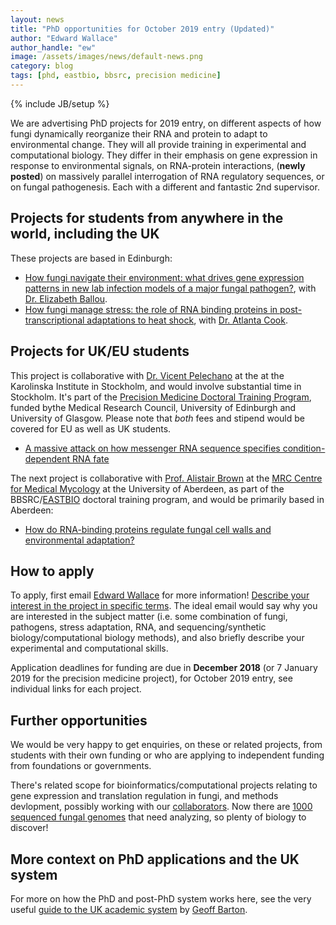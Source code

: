 ```yaml
---
layout: news
title: "PhD opportunities for October 2019 entry (Updated)"
author: "Edward Wallace"
author_handle: "ew"
image: /assets/images/news/default-news.png
category: blog
tags: [phd, eastbio, bbsrc, precision medicine]
---
```

{% include JB/setup %}

We are advertising PhD projects for 2019 entry, on different aspects of how fungi dynamically reorganize their RNA and protein to adapt to environmental change. They will all provide training in experimental and computational biology. They differ in their emphasis on gene expression in response to environmental signals, on RNA-protein interactions, (**newly posted**) on massively parallel interrogation of RNA regulatory sequences, or on fungal pathogenesis. Each with a different and fantastic 2nd supervisor.

## Projects for students from anywhere in the world, including the UK

These projects are based in Edinburgh:

* [How fungi navigate their environment: what drives gene expression patterns in new lab infection models of a major fungal pathogen?](https://www.findaphd.com/search/ProjectDetails.aspx?PJID=101105), with [Dr. Elizabeth Ballou]().
* [How fungi manage stress: the role of RNA binding proteins in post-transcriptional adaptations to heat shock](https://www.findaphd.com/search/ProjectDetails.aspx?PJID=101106), with [Dr. Atlanta Cook](http://cook.bio.ed.ac.uk/).


## Projects for UK/EU students

This project is collaborative with [Dr. Vicent Pelechano](http://pelechanolab.com/) at the  at the Karolinska Institute in Stockholm, and would involve substantial time in Stockholm. It's part of the [Precision Medicine Doctoral Training Program](https://www.ed.ac.uk/usher/precision-medicine/), funded bythe Medical Research Council, University of Edinburgh and University of Glasgow. Please note that *both* fees and stipend would be covered for EU as well as UK students.
 
* [A massive attack on how messenger RNA sequence specifies condition-dependent RNA fate](https://www.ed.ac.uk/usher/precision-medicine/project-opportunities/19-20-projects/a-massive-attack-on-how-messenger-rna-sequence-spe)

The next project is collaborative with [Prof. Alistair Brown](https://www.abdn.ac.uk/ims/profiles/al.brown) at the [MRC Centre for Medical Mycology](https://www.abdn.ac.uk/cmm/) at the University of Aberdeen, as part of the BBSRC/[EASTBIO](http://www.eastscotbiodtp.ac.uk/) doctoral training program, and would be primarily based in Aberdeen:

* [How do RNA-binding proteins regulate fungal cell walls and environmental adaptation?](https://www.findaphd.com/search/ProjectDetails.aspx?PJID=101173)


## How to apply

To apply, first email [Edward Wallace](team/edward-wallace) for more information! [Describe your interest in the project in specific terms](https://www.ed.ac.uk/informatics/postgraduate/apply/contacting-supervisors). The ideal email would say why you are interested in the subject matter (i.e. some combination of fungi, pathogens, stress adaptation, RNA, and sequencing/synthetic biology/computational biology methods), and also briefly describe your experimental and computational skills. 

Application deadlines for funding are due in **December 2018** (or 7 January 2019 for the precision medicine project), for October 2019 entry, see individual links for each project.

## Further opportunities

We would be very happy to get enquiries, on these or related projects, from students with their own funding or who are applying to independent funding from foundations or governments.

There's related scope for bioinformatics/computational projects relating to gene expression and translation regulation in fungi, and methods devlopment, possibly working with our [collaborators](/links). Now there are [1000 sequenced fungal genomes](https://genome.jgi.doe.gov/programs/fungi/1000fungalgenomes.jsf) that need analyzing, so plenty of biology to discover!

## More context on PhD applications and the UK system

For more on how the PhD and post-PhD system works here, see the very useful [guide to the UK academic system](http://www.compbio.dundee.ac.uk/ftp/pdf/The_UK_Academic_system.pdf) by [Geoff Barton](http://www.compbio.dundee.ac.uk/).

